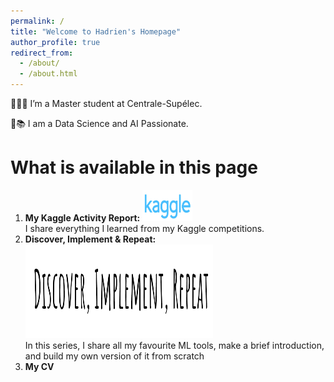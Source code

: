```yaml
---
permalink: /
title: "Welcome to Hadrien's Homepage"
author_profile: true
redirect_from: 
  - /about/
  - /about.html
---
```


👨🏻‍💻 I’m a Master student at Centrale-Supélec.

🔬📚 I am a Data Science and AI Passionate.

What is available in this page
======

1. <b> My Kaggle Activity Report: </b> </dl> </dl> <img src='/images/kaggle.png' width='80' height='50'> <br>
I share everything I learned from my Kaggle competitions. 
1. <b> Discover, Implement & Repeat: </b>  </dl> </dl> <img src='/images/DIR.png' width='300' height='150'>  <br>
In this series, I share all my favourite ML tools, make a brief introduction, and build my own version of it from scratch 
1. <b> My CV </b>

